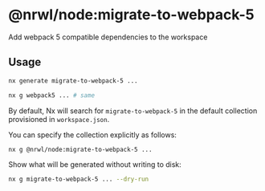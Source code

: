 # @nrwl/node:migrate-to-webpack-5

Add webpack 5 compatible dependencies to the workspace

## Usage

```bash
nx generate migrate-to-webpack-5 ...
```

```bash
nx g webpack5 ... # same
```

By default, Nx will search for `migrate-to-webpack-5` in the default collection provisioned in `workspace.json`.

You can specify the collection explicitly as follows:

```bash
nx g @nrwl/node:migrate-to-webpack-5 ...
```

Show what will be generated without writing to disk:

```bash
nx g migrate-to-webpack-5 ... --dry-run
```
